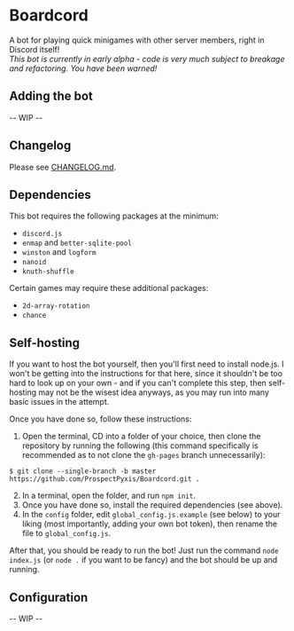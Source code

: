 # Boardcord

A bot for playing quick minigames with other server members, right in Discord itself!<br>
*This bot is currently in early alpha - code is very much subject to breakage and refactoring. You have been warned!*

## Adding the bot

-- WIP --

## Changelog

Please see [CHANGELOG.md](CHANGELOG.md).

## Dependencies

This bot requires the following packages at the minimum:
- `discord.js`
- `enmap` and `better-sqlite-pool`
- `winston` and `logform`
- `nanoid`
- `knuth-shuffle`

Certain games may require these additional packages:
- `2d-array-rotation`
- `chance`

## Self-hosting

If you want to host the bot yourself, then you'll first need to install node.js. I won't be getting into the instructions for that here, since it shouldn't be too hard to look up on your own - and if you can't complete this step, then self-hosting may not be the wisest idea anyways, as you may run into many basic issues in the attempt.

Once you have done so, follow these instructions:

1. Open the terminal, CD into a folder of your choice, then clone the repository by running the following (this command specifically is recommended as to not clone the `gh-pages` branch unnecessarily):
```
$ git clone --single-branch -b master https://github.com/ProspectPyxis/Boardcord.git .
```
2. In a terminal, open the folder, and run `npm init`.
3. Once you have done so, install the required dependencies (see above).
4. In the `config` folder, edit `global_config.js.example` (see below) to your liking (most importantly, adding your own bot token), then rename the file to `global_config.js`.

After that, you should be ready to run the bot! Just run the command `node index.js` (or `node .` if you want to be fancy) and the bot should be up and running.

## Configuration

-- WIP --
